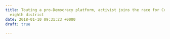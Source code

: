 ```yaml
---
title: Touting a pro-Democracy platform, activist joins the race for Congress in Pennsylvania’s
  eighth district
date: 2018-01-10 09:31:23 +0000
draft: true

---
```

